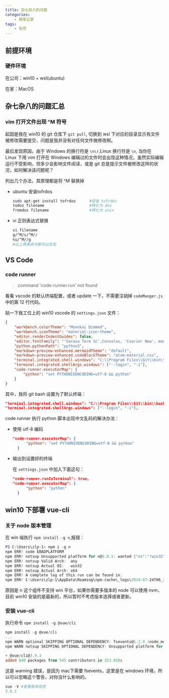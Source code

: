 ```yaml
---
title: 杂七杂八的问题
categories:
    - 随笔记录
tags:
    - 杂项
---
```


## 前提环境

### 硬件环境

在公司：win10 + wsl(ubuntu)

在家：MacOS

## 杂七杂八的问题汇总

### vim 打开文件出现 ^M 符号

起因是我在 win10 的 git 仓库下 `git pull`, 切换到 wsl 下对应的目录显示有文件被修改需要提交，问题是我并没有对任何文件做修改啊。

最后发现原因，由于 Windows 的换行符是 `\n\r`,Linux 换行符是 `\n`, 当你在 Linux 下用 vim 打开在 Windows 编辑过的文件时会出现这种情况，虽然实际编辑运行不受影响，但多少会影响文件阅读，或是 git 总是提示文件被修改这样的状况，如何解决该问题呢？

列出几个办法，其原理都是将 ^M 替换掉

- ubuntu 安装tofrdos
    ```bash
    sudo apt-get install tofrdos      #安装 tofrdos
    todos filename                    #转化为 dos
    fromdos filename                  #转化为 unix
    ```
- vi 正则表达式替换
    ```bash
    vi filename
    g/^M/s/^M//
    %s/^M//g
    #以上两条命令都可以实现
    ```

## VS Code

### code runner

> command 'code-runner.run' not found

看看 vscode 的默认终端配置，或者 update 一下，不需要注销掉 `codeManger.js` 中的第 12 行代码。

贴一下我工位上的 win10 vscode 的 `settings.json` 文件：

```json
{
    "workbench.colorTheme": "Monokai Dimmed",
    "workbench.iconTheme": "material-icon-theme",
    "editor.renderIndentGuides": false,
    "editor.fontFamily": "'Sarasa Term SC',Consolas, 'Courier New', monospace",
    "python.pythonPath": "python3",
    "markdown-preview-enhanced.mermaidTheme": "default",
    "markdown-preview-enhanced.codeBlockTheme": "atom-material.css",
    "terminal.integrated.shell.windows": "C:\\Program Files\\Git\\bin\\bash.exe",
    "terminal.integrated.shellArgs.windows": ["--login", "-i"],
    "code-runner.executorMap": {
        "python": "set PYTHONIOENCODING=utf-8 && python"
    }
}
```

其中，我将 git bash 设置为了默认终端：

```json
"terminal.integrated.shell.windows": "C:\\Program Files\\Git\\bin\\bash.exe",
"terminal.integrated.shellArgs.windows": ["--login", "-i"],
```

code runner 执行 python 脚本出现中文乱码的解决办法：

- 使用 utf-8 编码
  ```json
  "code-runner.executorMap": {
        "python": "set PYTHONIOENCODING=utf-8 && python"
    }
  ```

- 输出到设置好的终端

  在 `settings.json` 中加入下面这句：
  ```json
  "code-runner.runInTerminal": true,
  "code-runner.executorMap": {
        "python": "python"
    }
  ```

## win10 下部署 vue-cli

### 关于 node 版本管理

在 win 端执行 `npm install -g n`,报错：

```powershell
PS C:\Users\zlp-1> npm i -g n
npm ERR! code EBADPLATFORM
npm ERR! notsup Unsupported platform for n@5.0.1: wanted {"os":"!win32","arch":"any"} (current: {"os":"win32","arch":"x64"}) npm ERR! notsup Valid OS:    !win32
npm ERR! notsup Valid Arch:  any
npm ERR! notsup Actual OS:   win32
npm ERR! notsup Actual Arch: x64
npm ERR! A complete log of this run can be found in:
npm ERR! C:\Users\zlp-1\AppData\Roaming\npm-cache\_logs\2019-07-24T06_34_25_801Z-debug.log
```

原因是 n 这个组件不支持 win 平台，如果你需要多版本的 node 可以使用 nvm，目前 win10 安装的是最新的，所以暂时不考虑版本选择或者更新。

### 安装 vue-cli

执行命令 `npm install -g @vue/cli`

```powershell
npm install -g @vue/cli
...
npm WARN optional SKIPPING OPTIONAL DEPENDENCY: fsevents@1.2.9 (node_modules\@vue\cli\node_modules\fsevents):
npm WARN notsup SKIPPING OPTIONAL DEPENDENCY: Unsupported platform for fsevents@1.2.9: wanted {"os":"darwin","arch":"any"} (current: {"os":"win32","arch":"x64"})

+ @vue/cli@3.9.3
added 840 packages from 545 contributors in 253.939s
```

这是 warning 错误，是因为 mac下需要 fsevents，这里是在 windows 环境，所以可以忽略这个警告，对你没什么影响的。

```powershell
vue -V #查看版本信息
3.9.3
```
